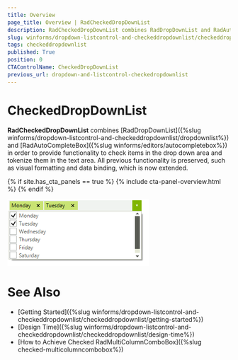 ```yaml
---
title: Overview
page_title: Overview | RadCheckedDropDownList
description: RadCheckedDropDownList combines RadDropDownList and RadAutoCompleteBox in order to provide functionality to check items in the drop down area and tokenize them in the text area. 
slug: winforms/dropdown-listcontrol-and-checkeddropdownlist/checkeddropdownlist
tags: checkeddropdownlist
published: True
position: 0
CTAControlName: CheckedDropDownList
previous_url: dropdown-and-listcontrol-checkedropdownlist
---
```


# CheckedDropDownList

__RadCheckedDropDownList__ combines [RadDropDownList]({%slug winforms/dropdown-listcontrol-and-checkeddropdownlist/dropdownlist%}) and [RadAutoCompleteBox]({%slug winforms/editors/autocompletebox%}) in order to provide functionality to check items in the drop down area and tokenize them in the text area. All previous functionality is preserved, such as visual formatting and data binding, which is now extended. 

{% if site.has_cta_panels == true %}
{% include cta-panel-overview.html %}
{% endif %}

![dropdown-and-listcontrol-checkedropdownlist-overview 001](images/dropdown-and-listcontrol-checkedropdownlist-overview001.png)

# See Also

* [Getting Started]({%slug winforms/dropdown-listcontrol-and-checkeddropdownlist/checkeddropdownlist/getting-started%})
* [Design Time]({%slug winforms/dropdown-listcontrol-and-checkeddropdownlist/checkeddropdownlist/design-time%})
* [How to Achieve Checked RadMultiColumnComboBox]({%slug checked-multicolumncombobox%})